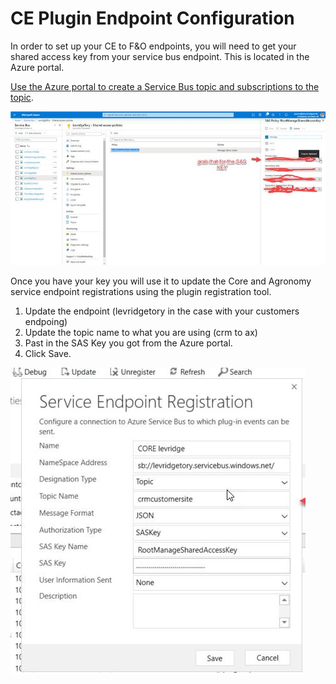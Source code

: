 # CE Plugin Endpoint Configuration

In order to set up your CE to F&O endpoints, you will need to get your shared access key from your service bus endpoint. This is located in the Azure portal.
 
[Use the Azure portal to create a Service Bus topic and subscriptions to the topic](https://docs.microsoft.com/en-us/azure/service-bus-messaging/service-bus-quickstart-topics-subscriptions-portal).  

![SettingupCEEndpoints](./assets/images/SettingupCEEndpoints.jpg)

Once you have your key you will use it to update the Core and Agronomy service endpoint registrations using the plugin registration tool. 
1.	Update the endpoint (levridgetory in the case with your customers endpoing)
2.	Update the topic name to what you are using (crm to ax)
3.	Past in the SAS Key you got from the Azure portal.
4.	Click Save.

![ServiceEndpointRegistration](./assets/images/ServiceEndpointRegistration.jpg)
